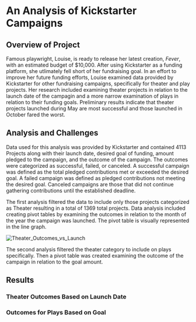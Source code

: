 # An Analysis of Kickstarter Campaigns
## Overview of Project
Famous playwright, Louise, is ready to release her latest creation, *Fever*, with an estimated budget of $10,000. After using Kickstarter as a funding platform, she utlimately fell short of her fundraising goal. In an effort to improve her future funding efforts, Louise examined data provided by Kickstarter for other fundraising campaigns, specifically for theater and play projects. Her research included examining theater projects in relation to the launch date of the campagin and a more narrow examination of plays in relation to their funding goals.  Preliminary results indicate that theater projects launched during May are most successful and those launched in October fared the worst. 

## Analysis and Challenges
Data used for this analysis was provided by Kickstarter and contained 4113 Projects along with their launch date, desired goal of funding, amount pledged to the campaign, and the outcome of the campaign. The outcomes were categorized as successful, failed, or canceled. A successful campaign was defined as the total pledged contributions met or exceeded the desired goal. A failed campaign was defined as pledged contributions not meeting the desired goal. Canceled campaigns are those that did not continue gathering contributions until the established deadline. 

The first analysis filtered the data to include only those projects categorized as Theater resulting in a total of 1369 total projects.  Data analysis included creating pivot tables by examining the outcomes in relation to the  month of the year the campaign was launched. The pivot table is visually represented in the line graph.


![Theater_Outcomes_vs_Launch](path/to/image_name.png)




The second analysis filtered the theater category to include on plays specifically. Then a pivot table was created examining the outcome of the campaign in relation to the goal amount.  




<insert image>

## Results

### Theater Outcomes Based on Launch Date


### Outcomes for Plays Based on Goal
